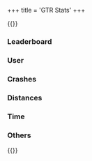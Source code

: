 +++
title = 'GTR Stats'
+++

{{<rawhtml>}}
<script src='https://code.jquery.com/jquery-3.6.0.min.js'></script>
<script src="https://cdnjs.cloudflare.com/ajax/libs/three.js/0.159.0/three.min.js" integrity="sha512-OviGQIoFPxWNbGybQNprasilCxjtXNGCjnaZQvDeCT0lSPwJXd5TC3usI/jsWepKW9lZLZ1ob1q/Vy4MnlTt7g==" crossorigin="anonymous" referrerpolicy="no-referrer"></script>
<link rel="stylesheet" href="https://cdnjs.cloudflare.com/ajax/libs/font-awesome/6.5.1/css/all.min.css">
<script src='/toolkist_stats.js'></script>

<style>
    #stat_selection button{
        color: black !important;
        width: 100%;
    }

    #stat_selection
    {
        width: 200px;
    }

    #results
    {
        flex: 1;
        margin-left: 50px;
    }

    #selection_user select
    {
        max-width: 100%;
    }

</style>

<div class='fullPageContainer'>
    <div id='stat_selection'>
        <h3>Leaderboard</h3>
        <div id='button_leaderboard'></div>
        <h3>User</h3>
        <div id='selection_user'></div>
        <h3>Crashes</h3>
        <div id='buttons_crash'></div>
        <h3>Distances</h3>
        <div id='buttons_distance'></div>
        <h3>Time</h3>
        <div id='buttons_time'></div>
        <h3>Others</h3>
        <div id='buttons_others'></div>
    </div>
    <div id='results'></div>
</div>

<script>
    function DataLoaded()
    {
        console.log(toolkist_stats.processedData);
        // Create buttons for each stat
        Object.keys(toolkist_stats.processedData[0]).forEach(function(property) {

            if (property.includes('distance')) 
            {
                $('#buttons_distance').append('<button onclick="toolkist_stats.displaySortedData(\'' + property + '\')">' + property + '</button>');
            } 
            else if (property.includes('time') && !property.includes('times')) 
            {
                $('#buttons_time').append('<button onclick="toolkist_stats.displaySortedData(\'' + property + '\')">' + property + '</button>');
            } 
            else if (property.includes('crash')) 
            {
                $('#buttons_crash').append('<button onclick="toolkist_stats.displaySortedData(\'' + property + '\')">' + property + '</button>');
            }
            else
            {
                $('#buttons_others').append('<button onclick="toolkist_stats.displaySortedData(\'' + property + '\')">' + property + '</button>');
            }
        });

        $('#button_leaderboard').append('<button onclick="toolkist_stats.displayHighestScores()">Leaderboard</button>');

        toolkist_stats.createPlayerSelectionList('selection_user');
    }

    toolkist_stats.RetreiveData(DataLoaded);

</script>
{{</rawhtml>}}